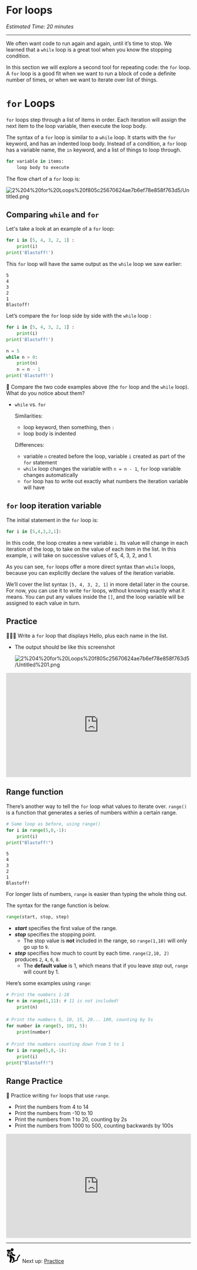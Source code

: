 # For loops

*Estimated Time: 20 minutes*

---

We often want code to run again and again, until it’s time to stop. We learned that a `while` loop is a great tool when you know the stopping condition.

In this section we will explore a second tool for repeating code: the `for` loop. A `for` loop is a good fit when we want to run a block of code a definite number of times, or when we want to iterate over list of things.

# `for` Loops

`for` loops step through a list of items in order. Each iteration will assign the next item to the loop variable, then execute the loop body.

The syntax of a `for` loop is similar to a `while` loop. It starts with the `for` keyword, and has an indented loop body. Instead of a condition, a `for` loop has a variable name, the `in` keyword, and a list of things to loop through.

```python
for variable in items:
	loop body to execute
```

The flow chart of a `for` loop is:

![2%204%20for%20Loops%20f805c25670624ae7b6ef78e858f763d5/Untitled.png](/future-proof-with-python-feb-2022/working-with-data/variables-and-assignment/untitled.png)

## Comparing `while` and `for`

Let's take a look at an example of a  `for` loop:

```python
for i in [5, 4, 3, 2, 1] :
	print(i)
print('Blastoff!')
```

This `for` loop will have the same output as the `while` loop we saw earlier:

```
5
4
3
2
1
Blastoff!
```

Let’s compare the `for` loop side by side with the `while` loop :

```python
for i in [5, 4, 3, 2, 1] :
	print(i)
print('Blastoff!')
```

```python
n = 5
while n > 0:
    print(n)
    n = n - 1
print('Blastoff!')
```

<aside>


🤔 Compare the two code examples above (the `for` loop  and the `while` loop). What do you notice about them?

- `while` vs. `for`
    
    Similarities:
    
    - loop keyword, then something, then `:`
    - loop body is indented
    
    Differences:
    
    - variable `n` created before the loop, variable `i` created as part of the `for` statement
    - `while` loop changes the variable with `n = n - 1`, `for` loop variable changes automatically
    - `for` loop has to write out exactly what numbers the iteration variable will have
    
</aside>

## `for` loop iteration variable

The initial statement in the `for` loop is:

```python
for i in [5,4,3,2,1]:
```

In this code, the loop creates a new variable `i`. Its value will change in each iteration of the loop, to take on the value of each item in the list. In this example, `i` will take on successive values of 5, 4, 3, 2, and 1.

As you can see, `for` loops offer a more direct syntax than `while` loops, because you can explicitly declare the values of the iteration variable.

We’ll cover the list syntax `[5, 4, 3, 2, 1]` in more detail later in the course. For now, you can use it to write `for` loops, without knowing exactly what it means. You can put any values inside the `[]`, and the loop variable will be assigned to each value in turn.

## Practice

<aside>


👩🏿‍💻 Write a `for` loop that displays Hello, plus each name in the list.

- The output should be like this screenshot
    
    ![2%204%20for%20Loops%20f805c25670624ae7b6ef78e858f763d5/Untitled%201.png](/future-proof-with-python-feb-2022/flow-control/multi-way-decisions/untitled-1.png)
    
</aside>

<div style="position: relative; padding-bottom: 56.25%; height: 0;"><iframe src="https://replit.com/team/fpwp-feb2022/W25-For-Loop-Practice" frameborder="0" webkitallowfullscreen mozallowfullscreen allowfullscreen style="position: absolute; top: 0; left: 0; width: 100%; height: 100%;"></iframe></div>

## Range function

There’s another way to tell the `for` loop what values to iterate over. `range()` is a function that generates a series of numbers within a certain range.

```python
# Same loop as before, using range()
for i in range(5,0,-1):
	print(i)
print("Blastoff!")
```

```
5
4
3
2
1
Blastoff!
```

For longer lists of numbers, `range` is easier than typing the whole thing out.

The syntax for the range function is below.

```python
range(start, stop, step)
```

- ***start*** specifies the first value of the range.
- ***stop*** specifies the stopping point.
    - The stop value is **not** included in the range, so `range(1,10)` will only go up to `9`.
- ***step*** specifies how much to count by each time. `range(2,10, 2)` produces `2`, `4`, `6`, `8`.
    - The **default value** is 1, which means that if you leave *step* out, `range` will count by 1.

Here’s some examples using `range`:

```python
# Print the numbers 1-10 
for n in range(1,11): # 11 is not included!
	print(n)

# Print the numbers 5, 10, 15, 20... 100, counting by 5s
for number in range(5, 101, 5):
	print(number)

# Print the numbers counting down from 5 to 1
for i in range(5,0,-1):
	print(i)
print("Blastoff!")
```

## Range Practice

<aside>


🎯 Practice writing `for` loops that use `range`.

- Print the numbers from 4 to 14
- Print the numbers from -10 to 10
- Print the numbers from 1 to 20, counting by 2s
- Print the numbers from 1000 to 500, counting backwards by 100s
</aside>

<div style="position: relative; padding-bottom: 56.25%; height: 0;"><iframe src="https://replit.com/team/fpwp-feb2022/W26-Range-Practice" frameborder="0" webkitallowfullscreen mozallowfullscreen allowfullscreen style="position: absolute; top: 0; left: 0; width: 100%; height: 100%;"></iframe></div>

---

<aside>


<img src="../man-in-hike.png" alt="../man-in-hike.png" width="40px" /> Next up: [Practice](/future-proof-with-python-feb-2022/flow-control/practice-loops-and-conditionals.md)

</aside>